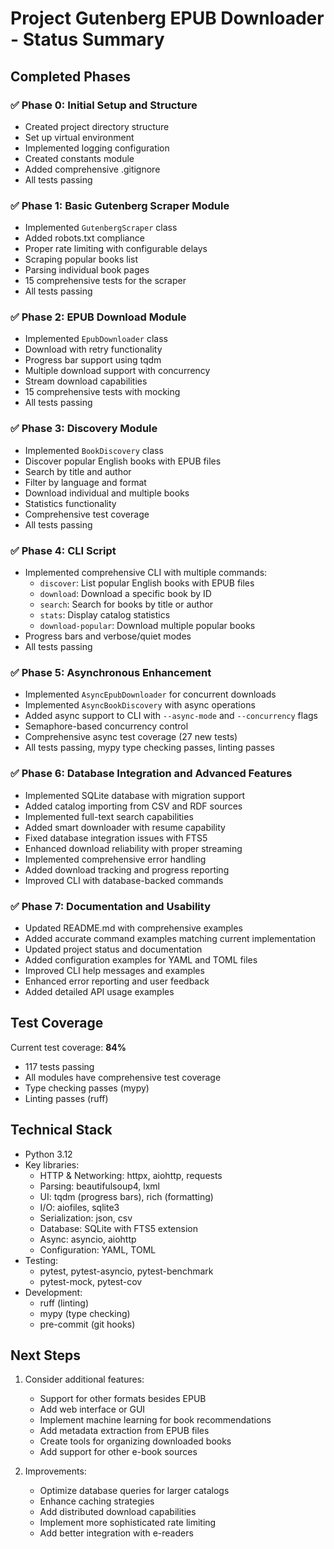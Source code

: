 # Project Gutenberg EPUB Downloader - Status Summary

## Completed Phases

### ✅ Phase 0: Initial Setup and Structure
- Created project directory structure
- Set up virtual environment
- Implemented logging configuration
- Created constants module
- Added comprehensive .gitignore
- All tests passing

### ✅ Phase 1: Basic Gutenberg Scraper Module
- Implemented `GutenbergScraper` class
- Added robots.txt compliance
- Proper rate limiting with configurable delays
- Scraping popular books list
- Parsing individual book pages
- 15 comprehensive tests for the scraper
- All tests passing

### ✅ Phase 2: EPUB Download Module
- Implemented `EpubDownloader` class
- Download with retry functionality
- Progress bar support using tqdm
- Multiple download support with concurrency
- Stream download capabilities
- 15 comprehensive tests with mocking
- All tests passing

### ✅ Phase 3: Discovery Module
- Implemented `BookDiscovery` class
- Discover popular English books with EPUB files
- Search by title and author
- Filter by language and format
- Download individual and multiple books
- Statistics functionality
- Comprehensive test coverage
- All tests passing

### ✅ Phase 4: CLI Script
- Implemented comprehensive CLI with multiple commands:
  - `discover`: List popular English books with EPUB files
  - `download`: Download a specific book by ID
  - `search`: Search for books by title or author
  - `stats`: Display catalog statistics
  - `download-popular`: Download multiple popular books
- Progress bars and verbose/quiet modes
- All tests passing

### ✅ Phase 5: Asynchronous Enhancement
- Implemented `AsyncEpubDownloader` for concurrent downloads
- Implemented `AsyncBookDiscovery` with async operations
- Added async support to CLI with `--async-mode` and `--concurrency` flags
- Semaphore-based concurrency control
- Comprehensive async test coverage (27 new tests)
- All tests passing, mypy type checking passes, linting passes

### ✅ Phase 6: Database Integration and Advanced Features
- Implemented SQLite database with migration support
- Added catalog importing from CSV and RDF sources
- Implemented full-text search capabilities
- Added smart downloader with resume capability
- Fixed database integration issues with FTS5
- Enhanced download reliability with proper streaming
- Implemented comprehensive error handling
- Added download tracking and progress reporting
- Improved CLI with database-backed commands

### ✅ Phase 7: Documentation and Usability
- Updated README.md with comprehensive examples
- Added accurate command examples matching current implementation
- Updated project status and documentation
- Added configuration examples for YAML and TOML files
- Improved CLI help messages and examples
- Enhanced error reporting and user feedback
- Added detailed API usage examples

## Test Coverage

Current test coverage: **84%**
- 117 tests passing
- All modules have comprehensive test coverage
- Type checking passes (mypy)
- Linting passes (ruff)

## Technical Stack
- Python 3.12
- Key libraries:
  - HTTP & Networking: httpx, aiohttp, requests
  - Parsing: beautifulsoup4, lxml
  - UI: tqdm (progress bars), rich (formatting)
  - I/O: aiofiles, sqlite3
  - Serialization: json, csv
  - Database: SQLite with FTS5 extension
  - Async: asyncio, aiohttp
  - Configuration: YAML, TOML
- Testing:
  - pytest, pytest-asyncio, pytest-benchmark
  - pytest-mock, pytest-cov
- Development:
  - ruff (linting)
  - mypy (type checking)
  - pre-commit (git hooks)

## Next Steps
1. Consider additional features:
   - Support for other formats besides EPUB
   - Add web interface or GUI
   - Implement machine learning for book recommendations
   - Add metadata extraction from EPUB files
   - Create tools for organizing downloaded books
   - Add support for other e-book sources

2. Improvements:
   - Optimize database queries for larger catalogs
   - Enhance caching strategies
   - Add distributed download capabilities
   - Implement more sophisticated rate limiting
   - Add better integration with e-readers